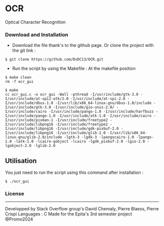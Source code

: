 # OCR
 Optical Character Recognition


### Download and Installation 
* Download the file thank's to the github page. Or clone the project with the git link :
```shell
$ git clone https://github.com/DvDC13/OCR.git
```


* Run the script by using the Makefile :
At the makefile position
```shell
$ make clean
rm -f ocr_gui

$ make
cc ocr_gui.c -o ocr_gui -Wall -pthread -I/usr/include/gtk-3.0 -I/usr/include/at-spi2-atk/2.0 -I/usr/include/at-spi-2.0 -I/usr/include/dbus-1.0 -I/usr/lib/x86_64-linux-gnu/dbus-1.0/include -I/usr/include/gtk-3.0 -I/usr/include/gio-unix-2.0/ -I/usr/include/cairo -I/usr/include/pango-1.0 -I/usr/include/harfbuzz -I/usr/include/pango-1.0 -I/usr/include/atk-1.0 -I/usr/include/cairo -I/usr/include/pixman-1 -I/usr/include/freetype2 -I/usr/include/libpng16 -I/usr/include/freetype2 -I/usr/include/libpng16 -I/usr/include/gdk-pixbuf-2.0 -I/usr/include/libpng16 -I/usr/include/glib-2.0 -I/usr/lib/x86_64-linux-gnu/glib-2.0/include -lgtk-3 -lgdk-3 -lpangocairo-1.0 -lpango-1.0 -latk-1.0 -lcairo-gobject -lcairo -lgdk_pixbuf-2.0 -lgio-2.0 -lgobject-2.0 -lglib-2.0
```

## Utilisation
You just need to run the script using this command after installation :

```shell
$ ./ocr_gui
```

### License
----
Developped by Stack Overflow group's
David Chemaly, Pierre Blaess, Pierre Crispi
Languages : C
Made for the Epita's 3rd semester project 
@Promo2024
